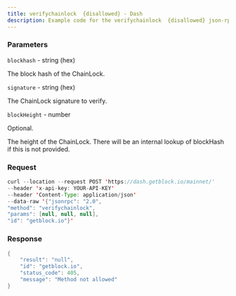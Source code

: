 ```yaml
---
title: verifychainlock  {disallowed} - Dash
description: Example code for the verifychainlock  {disallowed} json-rpc method. Сomplete guide on how to use verifychainlock  {disallowed} json-rpc in GetBlock.io Web3 documentation.
---
```


### Parameters


`blockhash` - string (hex)

The block hash of the ChainLock.

`signature` - string (hex)

The ChainLock signature to verify.

`blockHeight` - number

Optional.

The height of the ChainLock. There will be an internal lookup of
blockHash if this is not provided.

### Request

``` java
curl --location --request POST 'https://dash.getblock.io/mainnet/' 
--header 'x-api-key: YOUR-API-KEY' 
--header 'Content-Type: application/json' 
--data-raw '{"jsonrpc": "2.0",
"method": "verifychainlock",
"params": [null, null, null],
"id": "getblock.io"}'
```

###  Response

``` java
{
    "result": "null",
    "id": "getblock.io",
    "status_code": 405,
    "message": "Method not allowed"
}
```

